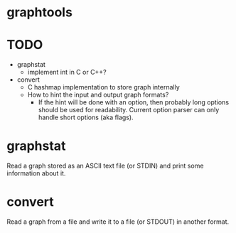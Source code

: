 # graphtools

# TODO

* graphstat
  * implement int in C or C++?
* convert
  * C hashmap implementation to store graph internally
  * How to hint the input and output graph formats?
    * If the hint will be done with an option, then probably long options should be used for readability. Current option parser can only handle short options (aka flags).

# graphstat

Read a graph stored as an ASCII text file (or STDIN) and print some information about it.

# convert

Read a graph from a file and write it to a file (or STDOUT) in another format.

